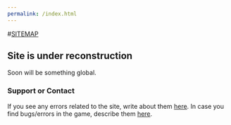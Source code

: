 ```yaml
---
permalink: /index.html
---
```


<link rel = "stylesheet" href = "style.css">

#[SITEMAP](/sitemap)
## Site is under reconstruction
Soon will be something global.

### Support or Contact

If you see any errors related to the site, write about them [here](https://github.com/MUGENSonic/mugensonic.github.io/issues). In case you find bugs/errors in the game, describe them [here](https://github.com/MUGENSonic/mugensonic.github.io/issues).
